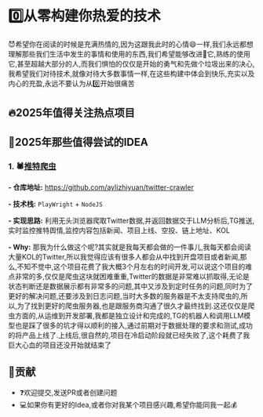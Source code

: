 # 0️⃣从零构建你热爱的技术

😈希望你在阅读的时候是充满热情的,因为这跟我此时的心情😄一样,我们永远都想理解那些我们生活中发生的事情和使用的东西,我们希望能够改进🔨它,熟练的使用它,甚至超越大部分的人,而我们惧怕的仅仅是开始的勇气和先做个垃圾出来的决心,我希望我们对待技术,就像对待大多数事情一样,在这些构建中体会到快乐,充实以及内心的充盈,永远不要认为从0️⃣开始很痛苦

## 🔥2025年值得关注热点项目


## 🚀2025年那些值得尝试的IDEA

### 1. 🕷[推特爬虫](https://github.com/aylizhiyuan/twitter-crawler)

**- 仓库地址:** https://github.com/aylizhiyuan/twitter-crawler

**- 技术栈:** `PlayWright` + `NodeJS`

**- 实现思路:** 利用无头浏览器爬取Twitter数据,并返回数据交于LLM分析后,TG推送,实时监控推特舆情,监控内容包括新闻、项目上线、空投、链上地址、KOL

**- Why:** 那我为什么做这个呢?其实就是我每天都会做的一件事儿,我每天都会阅读大量KOL的Twitter,所以我觉得应该有很多人都会从中找到开盘项目或者新闻,那么,不知不觉中,这个项目花费了我大概3个月左右的时间开发,可以说这个项目的难点非常的多,仅仅是爬虫这块就困难重重,Twitter的数据是非常难以抓取得,无论是状态判断还是数据展示都有非常多的问题,其中又涉及到定时任务的问题,同时为了更好的解决问题,还要涉及到日志问题,当时大多数的服务器是不太支持爬虫的,所以,为了找到更好的爬虫服务器,也是跟服务商沟通了很久才最终找到.这还仅仅是爬虫方面的,从运维到开发部署,我都是独立设计和完成的,TG的机器人和调用LLM模型也是踩了很多的坑才得以顺利的接入,通过前期对于数据处理的要求和测试,成功的将产品上线了.上线后,很自然的,项目在冷启动阶段就已经失败了,这个耗费了我巨大心血的项目还没开始就结束了



## 💐贡献

- ❓欢迎提交,发送PR或者创建问题
- 💻如果你有更好的Idea,或者你对我某个项目感兴趣,希望你能同我一起💰









